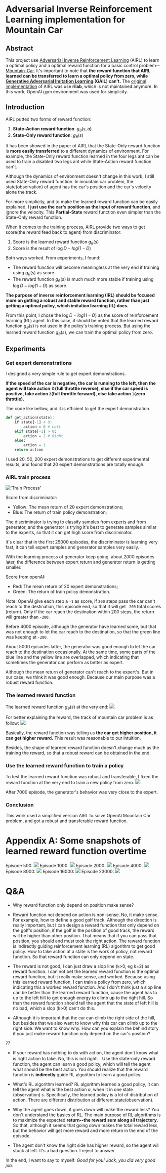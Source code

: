 # Adversarial Inverse Reinforcement Learning implementation for Mountain Car

## Abstract
This project use [Adversarial Inverse Reinforcement Learning](https://arxiv.org/abs/1710.11248) (AIRL) to learn a optimal policy and a optimal reward function for a basic control problem--[Mountain-Car](https://github.com/openai/gym/wiki/MountainCar-v0). It's important to note that **the reward function that AIRL learned can be transferred to learn a optimal policy from zero, while [Generative Adversarial Imitation Learning](https://arxiv.org/abs/1606.03476) (GAIL) can't.** The [original implementation](https://github.com/justinjfu/inverse_rl) of AIRL was use **rllab**, which is not maintained anymore. In this work, OpenAI gym environment was used for simplicity.


## Introduction 
AIRL putted two forms of reward function:

1. **State-Action reward function**: $g_{\theta}(s,a)$
2. **State-Only reward function**: $g_{\theta}(s)$

It has been showed in the paper of AIRL that the State-Only reward function is **more easily transferred** to a different dynamics of environment. For example, the State-Only reward function learned in the four legs ant can be used to train a disabled two legs ant while State-Action reward function can't.

Although the dynamics of environment doesn't change in this work, I still used State-Only reward function. 
In mountain car problem, the state(observation) of agent has the car's position and the car's velocity alone the track. 

For more simplicity, and to make the learned reward function can be easily explained, I **just use the car's position as the input of reward function**, and ignore the velocity. This **Partial-State** reward function even simpler than the State-Only reward function.


When it comes to the training process, AIRL provide two ways to get score(the reward feed back to agent) from discriminator:

1. Score is the learned reward function $g_{\theta}(s)$
2. Score is the result of $\log D - log(1-D)$

Both ways worked. From experiments, I found:
- The reward function will become meaningless at the very end if training using  $g_{\theta}(s)$ as score.
- The reward function $g_{\theta}(s)$ is much much more stable if training using  $\log D - log(1-D)$ as score.

**The purpose of inverse reinforcement learning (IRL) should be focused more on getting a robust and stable reward function, rather than just getting a optimal policy, which imitation learning (IL) does.** 

From this point, I chose the $\log D - log(1-D)$ as the score of reinforcement learning (RL) agent. In this case, it should be noted that the learned reward function $g_{\theta}(s)$ is not used in the policy's training process. But using the learned reward function $g_{\theta}(s)$, we can train the optimal policy from zero.


## Experiments
### Get expert demonstrations
I designed a very simple rule to get expert demonstrations. 

**If the speed of the car is negative, the car is running to the left, then the agent will take action
`０`(full throttle reverse), else if the car speed is positive, take action `2`(full throttle forward), 
else take action `1`(zero throttle).**

The code like bellow, and it is efficient to get the expert demonstration.
```python
def get_action(state):
    if state[-1] < 0:
        action = 0 # Left
    elif state[-1] > 0:
        action = 2 # Right
    else:
        action = 1
    return action
```


I used 20, 50, 200 expert demonstrations to get different experimental results, and found that 20 expert demonstrations are totally enough.

### AIRL train process
!['Train Process'](./data/AIRL_MCarV0_Training_Log.png)

Score from discriminator:
- Yellow: The mean return of 20 expert demonstrations;
- Blue: The return of train policy demonstration;

The discriminator is trying to classify samples from experts and from generator, and the generator is trying it's best to generate samples similar to the experts, so that it can get high score from discriminator.

It's clear that in the first 25000 episodes, the discriminator is learning very fast, it can tell expert samples and generator samples very easily.

With the learning process of generator keep going, about 2000 episodes later, the difference between expert return and generator return is getting smaller.

Score from openAI:
- Red: The mean return of 20 expert demonstrations;
- Green: The return of train policy demonstration.

Note: OpenAI give each step a `-1` as score, if `200` steps pass the car can't reach to the destination, this episode end, so that it will get `-200` total scores (return). Only if the car reach the destination within 200 steps, the return will greater than `-200`.

Before 4000 episode, although the generator have learned some, but that was not enough to let the car reach to the destination, so that the green line was keeping at `-200`.

About 5000 episodes latter, the generator was good enough to let the car reach to the destination occasionally. At the same time, some parts of the blue line and the yellow line are overlapped, which indicating that sometimes the generator can perform as better as expert.

Although the mean return of generator can't reach to the expert's. But in our case, we think it was good enough. Because our main purpose was a robust reward function. 

### The learned reward function
The learned reward function $g_{\theta}(s)$ at the very end:
![](./data/23950_learned_rewards.png)

For better explaining the reward, the track of
mountain car problem is as follow:
![](./data/MountainCarTrack.png).

Basically, the reward function was telling us **the car get higher position, it can get higher reward.** This result was reasonable to our intuition.

Besides, the shape of learned reward function doesn't change much as the training the reward, so that a robust reward can be obtained in the end. 


### Use the learned reward function to train a policy
To test the learned reward function was robust and transferable, I fixed the reward function at the very end to train a new policy from zero.
![](./data/AIRL_MCarV0_Training_Log_G.png)

After 7000 episode, the generator's behavior was very close to the expert.


### Conclusion
This work used a simplified version AIRL to solve OpenAI Mountain Car problem, and got a robust and transferable reward function. 

# Appendix A: Some snapshots of learned reward function overtime
Episode 500:
![](./data/500_learned_rewards.png)
Episode 1000:
![](./data/1000_learned_rewards.png)
Episode 2000:
![](./data/2000_learned_rewards.png)
Episode 4000:
![](./data/4000_learned_rewards.png)
Episode 8000:
![](./data/8000_learned_rewards.png)
Episode 16000:
![](./data/16000_learned_rewards.png)
Episode 23000:
![](./data/23000_learned_rewards.png)


# Q&A
- Why reward function only depend on position make sense? 
- Reward function not depend on action is non-sense.
No, it make sense. For example, how to define a good golf track. Although the direction is really important, but I can design a reward function that only depend on the golf's position, if the golf in the position of good track, the reward will be higher than other position. That means that if you can pass that position, you should and must took the right action. The reward function is indirectly guiding reinforcement learning (RL) algorithm to get good policy. How to take action at a state is the work of policy, not reward function. So that reward function can only depend on state.
  

- The reward is not good, I can just draw a slop line (k>0, eg k=2) as reward function.
I can not bet the learned reward function is the optimal reward function, but it really make sense, and worked. Because using this learned reward function, I can train a policy from zero, which indicating this a worked reward function. And I don't think just a slop line can be better than the learned reward function, cause the agent has to up to the left hill to get enough energy to climb up to the right hill. So than the reward function should tell the agent that the state of left hill is no bad, which a slop (k>0) can't do this.

- Although it is important that the car can climb the right side of the hill, but besides that we also want to know why this car can climb up to the right side. We want to know why. How can you explain the behind story if you just make reward function only depend on the car's position? 

??

- If your reward has nothing to do with action, the agent don't know what is right action to take. 
No, this is not right.　Use the state-only reward function, the agent can learn a good policy, which will tell the agent what should be the best action. You should realize that the reward function is **indirectly** guide RL algorithm to learn a good policy.

- What's RL algorithm learned?
RL algorithm learned a good policy, it can tell the agent what is the best action $a$, when it in one state (observation) $s$. Specifically, the learned policy is a lot of distribution of action. There are different distribution at different state(observation).

- Why the agent goes down, if goes down will make the reward less? 
You don't understand the basics of RL. The main purpose of RL algorithms is to maximize the expected **return--the reward sum along all trajectory**. So that, although it seems that going down makes the total reward less, but the behavior will get more reward and more return in the end of the episode. 

- The agent don't know the right side has higher reward, so the agent will stuck at left.
It's a bad question. I reject to answer.

In the end, I want to say to myself:
*Good for you! Jack, you did very good job.*